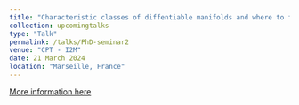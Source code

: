 ```yaml
---
title: "Characteristic classes of diffentiable manifolds and where to find some of them."
collection: upcomingtalks
type: "Talk"
permalink: /talks/PhD-seminar2
venue: "CPT - I2M"
date: 21 March 2024
location: "Marseille, France"
---
```


[More information here](https://www.i2m.univ-amu.fr/events/tba-85/)
